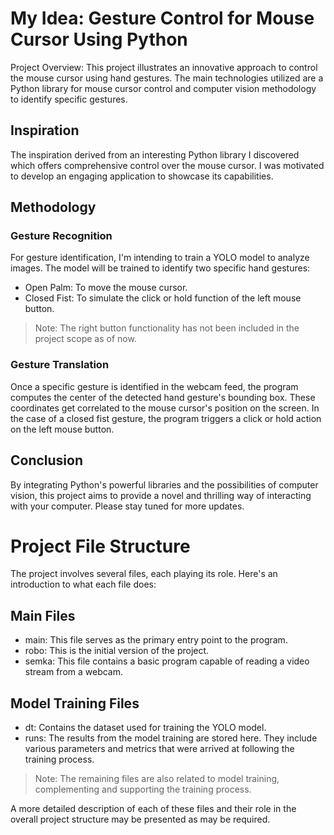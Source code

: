 # My Idea: Gesture Control for Mouse Cursor Using Python

Project Overview:
This project illustrates an innovative approach to control the mouse cursor using hand gestures. The main technologies utilized are a Python library for mouse cursor control and computer vision methodology to identify specific gestures.

## Inspiration
The inspiration derived from an interesting Python library I discovered which offers comprehensive control over the mouse cursor. I was motivated to develop an engaging application to showcase its capabilities.

## Methodology
### Gesture Recognition
For gesture identification, I'm intending to train a YOLO model to analyze images. The model will be trained to identify two specific hand gestures:
- Open Palm: To move the mouse cursor.
- Closed Fist: To simulate the click or hold function of the left mouse button.
> Note: The right button functionality has not been included in the project scope as of now.

### Gesture Translation
Once a specific gesture is identified in the webcam feed, the program computes the center of the detected hand gesture's bounding box. These coordinates get correlated to the mouse cursor's position on the screen. In the case of a closed fist gesture, the program triggers a click or hold action on the left mouse button.

## Conclusion
By integrating Python's powerful libraries and the possibilities of computer vision, this project aims to provide a novel and thrilling way of interacting with your computer. Please stay tuned for more updates.

# Project File Structure

The project involves several files, each playing its role. Here's an introduction to what each file does:

## Main Files
- main: This file serves as the primary entry point to the program.
- robo: This is the initial version of the project.
- semka: This file contains a basic program capable of reading a video stream from a webcam.

## Model Training Files
- dt: Contains the dataset used for training the YOLO model.
- runs: The results from the model training are stored here. They include various parameters and metrics that were arrived at following the training process.

> Note: The remaining files are also related to model training, complementing and supporting the training process.

A more detailed description of each of these files and their role in the overall project structure may be presented as may be required.
